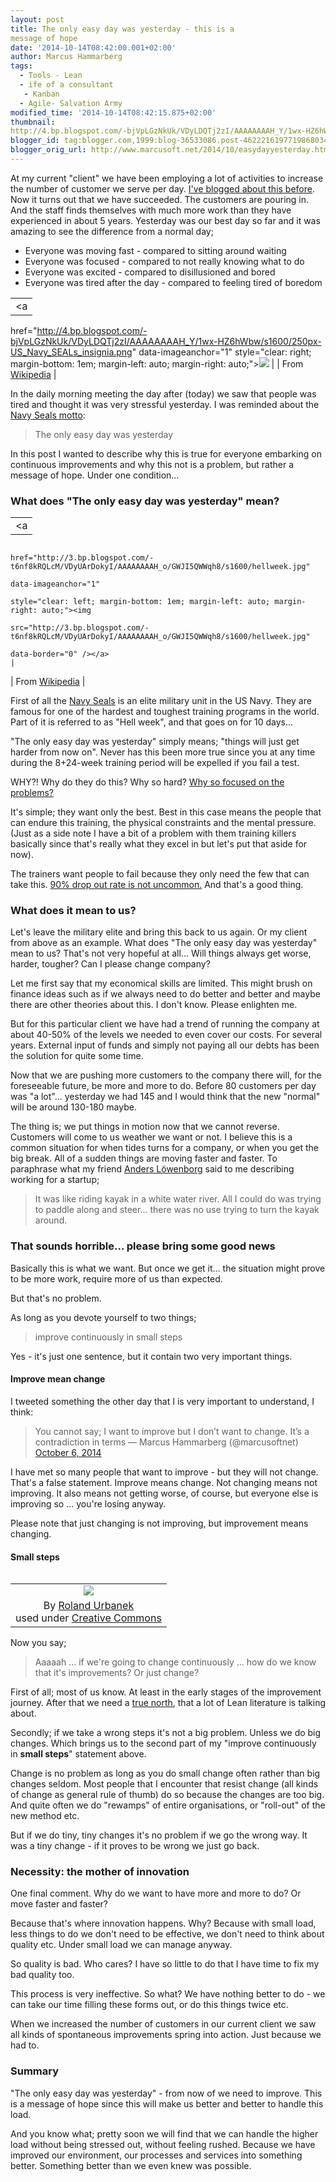 ```yaml
---
layout: post
title: The only easy day was yesterday - this is a
message of hope
date: '2014-10-14T08:42:00.001+02:00'
author: Marcus Hammarberg
tags:
  - Tools - Lean
  - ife of a consultant
   - Kanban
  - Agile- Salvation Army
modified_time: '2014-10-14T08:42:15.875+02:00'
thumbnail:
http://4.bp.blogspot.com/-bjVpLGzNkUk/VDyLDQTj2zI/AAAAAAAAH_Y/1wx-HZ6hWbw/s72-c/250px-US_Navy_SEALs_insignia.png
blogger_id: tag:blogger.com,1999:blog-36533086.post-4622216197719868034
blogger_orig_url: http://www.marcusoft.net/2014/10/easydayyesterday.html
---
```



<div dir="ltr" style="text-align: left;" trbidi="on">

At my current "client" we have been employing a lot of activities to
increase the number of customer we serve per day.
<a href="http://www.marcusoft.net/2014/09/ifyoubuildit.html"
target="_blank">I've blogged about this before</a>.
Now it turns out that we have succeeded. The customers are pouring in.
And the staff finds themselves with much more work than they have
experienced in about 5 years. Yesterday was our best day so far and it
was amazing to see the difference from a normal day;

-   Everyone was moving fast - compared to sitting around waiting
-   Everyone was focused - compared to not really knowing what to do
-   Everyone was excited - compared to disillusioned and bored
-   Everyone was tired after the day - compared to feeling tired of
    boredom

|                                                                                                                         |
|:-----------------------------------------------------------------------------------------------------------------------:|
|                                                            <a
  href="http://4.bp.blogspot.com/-bjVpLGzNkUk/VDyLDQTj2zI/AAAAAAAAH_Y/1wx-HZ6hWbw/s1600/250px-US_Navy_SEALs_insignia.png"
                                                   data-imageanchor="1"
                   style="clear: right; margin-bottom: 1em; margin-left: auto; margin-right: auto;"><img
  src="http://4.bp.blogspot.com/-bjVpLGzNkUk/VDyLDQTj2zI/AAAAAAAAH_Y/1wx-HZ6hWbw/s1600/250px-US_Navy_SEALs_insignia.png"
                                                  data-border="0" /></a>                                                  |
|                           From <a href="http://en.wikipedia.org/wiki/United_States_Navy_SEALs"
                                              target="_blank">Wikipedia</a>                                               |

In the daily morning meeting the day after (today) we saw that people
was tired and thought it was very stressful yesterday. I was reminded
about the
<a href="http://en.wikipedia.org/wiki/United_States_Navy_SEALs"
target="_blank">Navy Seals motto</a>:

> The only easy day was yesterday

In this post I wanted to describe why this is true for everyone
embarking on continuous improvements and why this not is a problem, but
rather a message of hope.
Under one condition...



### What does "The only easy day was yesterday" mean?

|                                                                                                                                                                                                                                                                             |
|:---------------------------------------------------------------------------------------------------------------------------------------------------------------------------------------------------------------------------------------------------------------------------:|
|                                                                                                                                      <a
                                                                                      href="http://3.bp.blogspot.com/-t6nf8kRQLcM/VDyUArDokyI/AAAAAAAAH_o/GWJI5QWWqh8/s1600/hellweek.jpg"
                                                                                                                             data-imageanchor="1"
                                                                                             style="clear: left; margin-bottom: 1em; margin-left: auto; margin-right: auto;"><img
                                                                                      src="http://3.bp.blogspot.com/-t6nf8kRQLcM/VDyUArDokyI/AAAAAAAAH_o/GWJI5QWWqh8/s1600/hellweek.jpg"
                                                                                                                            data-border="0" /></a>                                                                                                                            |
|                                                                                                                                   From <a
  href="http://upload.wikimedia.org/wikipedia/commons/2/28/US_Navy_030415-N-3953L-039_During_a_Hell_Week_surf_drill_evolution,_a_Navy_SEAL_instructor_assists_students_from_Basic_Underwater_Demolition-SEAL_(BUD-S)_class_245_with_learning_the_importance_of_listening.jpg"
                                                                                                                        target="_blank">Wikipedia</a>                                                                                                                         |

<div>

First of all the
<a href="http://en.wikipedia.org/wiki/United_States_Navy_SEALs"
target="_blank">Navy Seals</a> is an elite military unit in the US Navy.
They are famous for one of the hardest and toughest training programs in
the world. Part of it is referred to as "Hell week", and that goes on
for 10 days... 

</div>

<div>



</div>

<div>

"The only easy day was yesterday" simply means; "things will just get
harder from now on". Never has this been more true since you at any time
during the 8+24-week training period will be expelled if you fail a
test. 

</div>

<div>



</div>

<div>

WHY?! Why do they do this? Why so hard? <a
href="http://www.marcusoft.net/2014/09/why-so-sad-can-we-point-to-improvements.html"
target="_blank">Why so focused on the problems?</a>

</div>

<div>



</div>

<div>

It's simple; they want only the best. Best in this case means the people
that can endure this training, the physical constraints and the mental
pressure. (Just as a side note I have a bit of a problem with them
training killers basically since that's really what they excel in but
let's put that aside for now).

</div>

<div>

The trainers want people to fail because they only need the few that can
take this.
<a href="http://www.military.com/Content/MoreContent1?file=AS_specops"
target="_blank">90% drop out rate is not uncommon.</a> And that's a good
thing.  

</div>

### What does it mean to us?

<div>

Let's leave the military elite and bring this back to us again. Or my
client from above as an example. What does "The only easy day was
yesterday" mean to us? That's not very hopeful at all... Will things
always get worse, harder, tougher? Can I please change company?

</div>

<div>



</div>

<div>

Let me first say that my economical skills are limited. This might brush
on finance ideas such as if we always need to do better and better and
maybe there are other theories about this. I don't know. Please
enlighten me. 

</div>

<div>



</div>

<div>

But for this particular client we have had a trend of running the
company at about 40-50% of the levels we needed to even cover our costs.
For several years. External input of funds and simply not paying all our
debts has been the solution for quite some time. 

</div>

<div>



</div>

<div>

Now that we are pushing more customers to the company there will, for
the foreseeable future, be more and more to do. Before 80 customers per
day was "a lot"... yesterday we had 145 and I would think that the new
"normal" will be around 130-180 maybe. 

</div>

<div>



</div>

<div>

The thing is; we put things in motion now that we cannot reverse.
Customers will come to us weather we want or not. I believe this is a
common situation for when tides turns for a company, or when you get the
big break. All of a sudden things are moving faster and faster.
To paraphrase what my friend
<a href="http://twitter.com/anderslowenborg" target="_blank">Anders
Löwenborg</a> said to me describing working for a startup;

</div>

> It was like riding kayak in a white water river. All I could do was
> trying to paddle along and steer... there was no use trying to turn
> the kayak around.   

### That sounds horrible... please bring some good news

Basically this is what we want. But once we get it... the situation
might prove to be more work, require more of us than expected.

But that's no problem.

As long as you devote yourself to two things;

> improve continuously in small steps

Yes - it's just one sentence, but it contain two very important
things.

#### Improve mean change

<div>

I tweeted something the other day that I is very important to
understand, I think:

</div>

<div>

> You cannot say; I want to improve but I don’t want to change. It’s a
> contradiction in terms
> — Marcus Hammarberg (@marcusoftnet) [October 6,
> 2014](https://twitter.com/marcusoftnet/status/519030269626429440)

</div>

I have met so many people that want to improve - but they will not
change. That's a false statement. Improve means change. Not changing
means not improving. It also means not getting worse, of course, but
everyone else is improving so ... you're losing anyway.

Please note that just changing is not improving, but improvement means
changing.

#### Small steps

<table class="tr-caption-container" data-cellpadding="0"
data-cellspacing="0"
style="float: left; margin-right: 1em; text-align: left;">
<colgroup>
<col style="width: 100%" />
</colgroup>
<tbody>
<tr class="odd">
<td style="text-align: center;"><a
href="http://1.bp.blogspot.com/-NKyFyUTzcls/VDyePz24WzI/AAAAAAAAH_4/IM1p7CHrOXA/s1600/4712188695_5b6877d10c_m.jpg"
data-imageanchor="1"
style="clear: left; margin-bottom: 1em; margin-left: auto; margin-right: auto;"><img
src="http://1.bp.blogspot.com/-NKyFyUTzcls/VDyePz24WzI/AAAAAAAAH_4/IM1p7CHrOXA/s1600/4712188695_5b6877d10c_m.jpg"
data-border="0" /></a></td>
</tr>
<tr class="even">
<td class="tr-caption" style="text-align: center;">By <a
href="https://www.flickr.com/photos/roland_urbanek/"
target="_blank">Roland Urbanek</a><br />
used under <a href="https://creativecommons.org/licenses/by-nc/2.0/"
target="_blank">Creative Commons</a></td>
</tr>
</tbody>
</table>

<div>

Now you say; 

</div>

> Aaaaah ... if we're going to change continuously ... how do we know
> that it's improvements? Or just change?

First of all; most of us know. At least in the early stages of the
improvement journey. After that we need a
<a href="http://theleanedge.org/?p=3343" target="_blank">true north</a>,
that a lot of Lean literature is talking about.

Secondly; if we take a wrong steps it's not a big problem. Unless we do
big changes. Which brings us to the second part of my "improve
continuously in **small steps**" statement above.

Change is no problem as long as you do small change often rather than
big changes seldom. Most people that I encounter that resist change (all
kinds of change as general rule of thumb) do so because the changes are
too big. And quite often we do "rewamps" of entire organisations, or
"roll-out" of the new method etc.

But if we do tiny, tiny changes it's no problem if we go the wrong way.
It was a tiny change - if it proves to be wrong we just go back.

### Necessity: the mother of innovation

<div>

One final comment. Why do we want to have more and more to do? Or move
faster and faster? 

</div>

<div>



</div>

<div>

Because that's where innovation happens. Why? Because with small load,
less things to do we don't need to be effective, we don't need to think
about quality etc. Under small load we can manage anyway. 

</div>

<div>



</div>

<div>

So quality is bad. Who cares? I have so little to do that I have time to
fix my bad quality too. 

</div>

<div>

This process is very ineffective. So what? We have nothing better to
do - we can take our time filling these forms out, or do this things
twice etc. 

</div>

<div>



</div>

<div>

When we increased the number of customers in our current client we saw
all kinds of spontaneous improvements spring into action. Just because
we had to. 

</div>

### Summary

<div>

"The only easy day was yesterday" - from now of we need to improve. This
is a message of hope since this will make us better and better to handle
this load. 

</div>

<div>



</div>

<div>

And you know what; pretty soon we will find that we can handle the
higher load without being stressed out, without feeling rushed. Because
we have improved our environment, our processes and services into
something better. Something better than we even knew was possible. 

</div>

</div>
